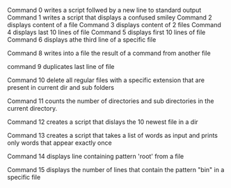 Command 0 writes a script follwed by a new line to standard output
Command 1 writes a script that displays a confused smiley
Command 2 displays content of a file
Command 3 displays content of 2 files
Command 4 displays last 10 lines of file
Command 5 displays first 10 lines of file
Command 6 displays athe third line of a specific file

Command 8 writes into a file the result of a command from another file

command 9 duplicates last line of file

Command 10 delete all regular files with a specific extension that are present in current dir and sub folders

Command 11 counts the number of directories and sub directories in the current directory.

Command 12 creates a script that dislays the 10 newest file in a dir

Command 13 creates a script that takes a list of words as input and prints only words that appear exactly once

Command 14 displays line containing pattern 'root' from a file

Command  15 displays the number of lines that contain the pattern "bin" in a specific file

 
